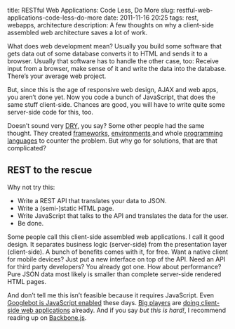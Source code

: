 title: RESTful Web Applications: Code Less, Do More
slug: restful-web-applications-code-less-do-more
date: 2011-11-16 20:25
tags: rest, webapps, architecture
description: A few thoughts on why a client-side assembled web architecture saves a lot of work.


What does web development mean? Usually you build some software that gets data out of some database converts it to HTML and sends it to a browser. Usually that software has to handle the other case, too: Receive input from a browser, make sense of it and write the data into the database. There’s your average web project. 

But, since this is the age of responsive web design, AJAX and web apps, you aren’t done yet. Now you code a bunch of JavaScript, that does the same stuff client-side. Chances are good, you will have to write quite some server-side code for this, too.

Doesn’t sound very [DRY](http://en.wikipedia.org/wiki/Don%27t_repeat_yourself), you say? Some other people had the same thought. They created [frameworks](http://django-tastypie.readthedocs.org/en/latest/index.html), [environments ](http://nodejs.org/) and whole [programming languages](http://opalang.org/) to counter the problem. But why go for solutions, that are that complicated?


## REST to the rescue

Why not try this:

* Write a REST API that translates your data to JSON.
* Write a (semi-)static HTML page.
* Write JavaScript that talks to the API and translates the data for the user.
* Be done.

Some people call this client-side assembled web applications. I call it good design. It separates business logic (server-side) from the presentation layer (client-side). A bunch of benefits comes with it, for free. Want a native client for mobile devices? Just put a new interface on top of the API. Need an API for third party developers? You already got one. How about performance? Pure JSON data most likely is smaller than complete server-side rendered HTML pages.

And don’t tell me this isn’t feasible because it requires JavaScript. Even [Googlebot is JavaScript enabled](http://googlewebmastercentral.blogspot.com/2011/11/get-post-and-safely-surfacing-more-of.html) these days. [Big players](http://esn.me/showcase/battlelog/) are [doing client-side web applications](http://lucumr.pocoo.org/2011/11/15/modern-web-applications-are-here/) already. And if you say *but this is hard!*, I recommend reading up on [Backbone.js](http://documentcloud.github.com/backbone/).
